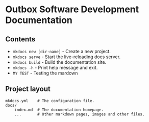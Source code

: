 # Outbox Software Development Documentation



## Contents

* `mkdocs new [dir-name]` - Create a new project.
* `mkdocs serve` - Start the live-reloading docs server.
* `mkdocs build` - Build the documentation site.
* `mkdocs -h` - Print help message and exit.
* `MY TEST` - Testing the mardown

## Project layout

    mkdocs.yml    # The configuration file.
    docs/
        index.md  # The documentation homepage.
        ...       # Other markdown pages, images and other files.
